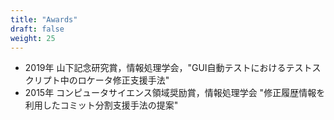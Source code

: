 ```yaml
---
title: "Awards"
draft: false
weight: 25
---
```


- 2019年 山下記念研究賞，情報処理学会，"GUI自動テストにおけるテストスクリプト中のロケータ修正支援手法"
- 2015年 コンピュータサイエンス領域奨励賞，情報処理学会 "修正履歴情報を利用したコミット分割支援手法の提案" 